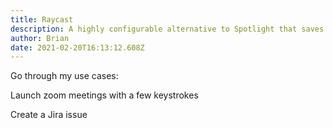 ```yaml
---
title: Raycast
description: A highly configurable alternative to Spotlight that saves me time every day.
author: Brian
date: 2021-02-20T16:13:12.608Z
---
```

Go through my use cases:

Launch zoom meetings with a few keystrokes

Create a Jira issue